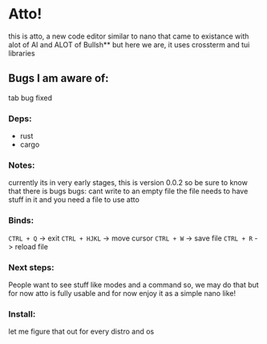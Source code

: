 # Atto!

this is atto, a new code editor similar to nano that came to existance with alot of AI and ALOT of Bullsh** but here we are, it uses crossterm and tui libraries


## Bugs I am aware of:

tab bug fixed


### Deps: 
  - rust
  - cargo

### Notes:

currently its in very early stages, this is version 0.0.2 so be sure to know that there is bugs 
bugs: cant write to an empty file the file needs to have stuff in it and you need a file to use atto

### Binds:

`CTRL + Q` -> exit
`CTRL + HJKL` -> move cursor
`CTRL + W` -> save file
`CTRL + R` -> reload file

### Next steps:

People want to see stuff like modes and a command so, we may do that but for now atto is fully usable and for now enjoy it as a simple nano like!

### Install:

let me figure that out for every distro and os
